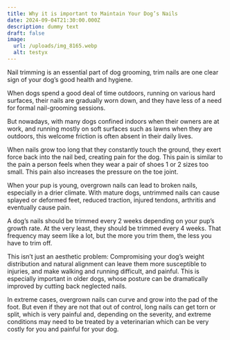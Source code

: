 ```yaml
---
title: Why it is important to Maintain Your Dog’s Nails
date: 2024-09-04T21:30:00.000Z
description: dummy text
draft: false
image:
  url: /uploads/img_8165.webp
  alt: testyx
---
```

Nail trimming is an essential part of dog grooming, trim nails are one clear sign of your dog’s good health and hygiene. 

When dogs spend a good deal of time outdoors, running on various hard surfaces, their nails are gradually worn down, and they have less of a need for formal nail-grooming sessions. 

But nowadays, with many dogs confined indoors when their owners are at work, and running mostly on soft surfaces such as lawns when they are outdoors, this welcome friction is often absent in their daily lives.

When nails grow too long that they constantly touch the ground, they exert force back into the nail bed, creating pain for the dog. This pain is similar to the pain a person feels when they wear a pair of shoes 1 or 2 sizes too small. This pain also increases the pressure on the toe joint.  

When your pup is young, overgrown nails can lead to broken nails, especially in a drier climate. With mature dogs, untrimmed nails can cause splayed or deformed feet, reduced traction, injured tendons, arthritis and eventually cause pain. 

A dog’s nails should be trimmed every 2 weeks depending on your pup’s growth rate. At the very least, they should be trimmed every 4 weeks. That frequency may seem like a lot, but the more you trim them, the less you have to trim off.  

This isn’t just an aesthetic problem: Compromising your dog’s weight distribution and natural alignment can leave them more susceptible to injuries, and make walking and running difficult, and painful. This is especially important in older dogs, whose posture can be dramatically improved by cutting back neglected nails.

In extreme cases, overgrown nails can curve and grow into the pad of the foot. But even if they are not that out of control, long nails can get torn or split, which is very painful and, depending on the severity, and extreme conditions may need to be treated by a veterinarian which can be very costly for you and painful for your dog.
